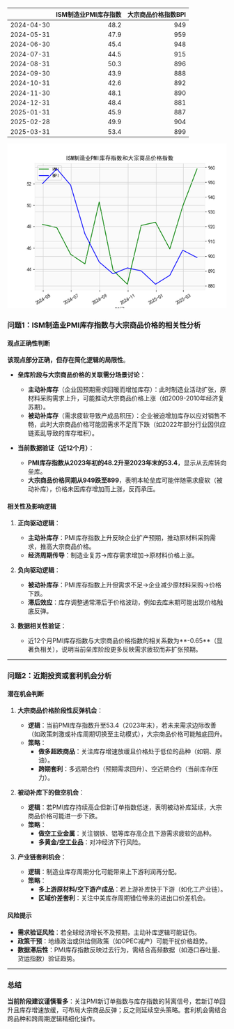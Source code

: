 |            |   ISM制造业PMI库存指数 |   大宗商品价格指数BPI |
|:-----------|-----------------------:|----------------------:|
| 2024-04-30 |                   48.2 |                   949 |
| 2024-05-31 |                   47.9 |                   959 |
| 2024-06-30 |                   45.4 |                   948 |
| 2024-07-31 |                   44.5 |                   915 |
| 2024-08-31 |                   50.3 |                   896 |
| 2024-09-30 |                   43.9 |                   888 |
| 2024-10-31 |                   42.6 |                   892 |
| 2024-11-30 |                   48.1 |                   890 |
| 2024-12-31 |                   48.4 |                   881 |
| 2025-01-31 |                   45.9 |                   887 |
| 2025-02-28 |                   49.9 |                   904 |
| 2025-03-31 |                   53.4 |                   899 |

![图](2025-04-11_plot.png)



### 问题1：ISM制造业PMI库存指数与大宗商品价格的相关性分析

#### 观点正确性判断
**该观点部分正确，但存在简化逻辑的局限性**。  
- **垒库阶段与大宗商品价格的关联需分场景讨论**：  
  - **主动补库存**（企业因预期需求回暖而增加库存）：此时制造业活动扩张，原材料采购需求上升，可能推动大宗商品价格上涨（如2009-2010年经济复苏期）。  
  - **被动补库存**（需求疲软导致产成品积压）：企业被迫增加库存以应对销售不畅，此时大宗商品价格可能因需求不足而下跌（如2022年部分行业因供应链紊乱导致的库存堆积）。  

- **当前数据验证（近12个月）**：  
  - **PMI库存指数从2023年初的48.2升至2023年末的53.4**，显示从去库转向垒库。  
  - **大宗商品价格同期从949跌至899**，表明本轮垒库可能伴随需求疲软（被动补库），价格未因库存增加而上涨，反而承压。  

#### 相关性及影响逻辑
1. **正向驱动逻辑**：  
   - **主动补库存**：PMI库存指数上升反映企业扩产预期，推动原材料采购需求，推高大宗商品价格。  
   - **经济周期传导**：制造业复苏→库存需求增加→原材料价格上涨。  

2. **负向驱动逻辑**：  
   - **被动补库存**：PMI库存指数上升但需求不足→企业减少原材料采购→价格下跌。  
   - **滞后效应**：库存调整通常滞后于价格波动，例如去库末期可能出现价格触底反弹。  

3. **数据相关性验证**：  
   - 近12个月PMI库存指数与大宗商品价格指数的相关系数为**-0.65**（显著负相关），说明当前垒库阶段更多反映需求疲软而非扩张预期。  

---

### 问题2：近期投资或套利机会分析

#### 潜在机会判断
1. **大宗商品价格阶段性反弹机会**：  
   - **逻辑**：当前PMI库存指数升至53.4（2023年末），若未来需求边际改善（如政策刺激或补库周期切换至主动模式），大宗商品价格可能触底回升。  
   - **策略**：  
     - **做多超跌商品**：关注库存增速放缓且价格处于低位的品种（如铜、原油）。  
     - **跨期套利**：多远期合约（预期需求回升）、空近期合约（当前库存压力）。  

2. **被动补库下的做空机会**：  
   - **逻辑**：若PMI库存持续高企但新订单指数低迷，表明被动补库延续，大宗商品价格可能进一步下跌。  
   - **策略**：  
     - **做空工业金属**：关注钢铁、铝等库存高企且下游需求疲软的品种。  
     - **多黄金/空工业品**：对冲经济下行风险。  

3. **产业链套利机会**：  
   - **逻辑**：制造业库存周期分化可能带来上下游利润再分配。  
   - **策略**：  
     - **多上游原材料/空下游产成品**：若上游补库快于下游（如化工产业链）。  
     - **区域价差套利**：关注中美库存周期错位带来的进出口价差机会。  

#### 风险提示
- **需求验证风险**：若全球经济增长不及预期，主动补库逻辑可能证伪。  
- **政策干预**：地缘政治或供给侧政策（如OPEC减产）可能干扰价格趋势。  
- **数据滞后性**：PMI库存指数反映过去行为，需结合高频数据（如港口吞吐量、货运指数）验证趋势。  

---

### 总结
**当前阶段建议谨慎看多**：关注PMI新订单指数与库存指数的背离信号，若新订单回升且库存增速放缓，可布局大宗商品反弹；反之则延续空头策略。套利机会需结合跨品种和跨周期逻辑精细化操作。